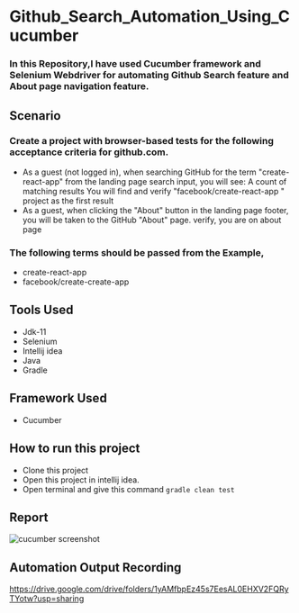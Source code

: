 # Github_Search_Automation_Using_Cucumber
### In this Repository,I have used Cucumber framework and Selenium Webdriver for automating Github Search feature and About page navigation feature.

## Scenario
### Create a project with browser-based tests for the following acceptance criteria for github.com.
- As a guest (not logged in), when searching GitHub for the term "create-react-app" from the landing page search input, you will see: A count of matching results
  You will find and verify "facebook/create-react-app " project as the first result
- As a guest, when clicking the "About" button in the landing page footer, you will be taken to the GitHub "About" page. verify, you are on about page
### The following terms should be passed from the Example,
- create-react-app
- facebook/create-create-app

## Tools Used 
- Jdk-11
- Selenium
- Intellij idea
- Java
- Gradle

## Framework Used
- Cucumber

## How to run this project
- Clone this project
- Open this project in intellij idea.
- Open terminal and give this command ```gradle clean test```

## Report
![cucumber screenshot](https://github.com/fahmidasultana14/Github_Search_Automation_Using_Cucumber/assets/101444545/aa63e44e-383c-452a-876c-1119329f8cac)

## Automation Output Recording
https://drive.google.com/drive/folders/1yAMfbpEz45s7EesAL0EHXV2FQRyTYotw?usp=sharing


  


